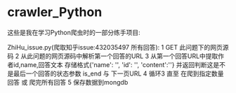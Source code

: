 # crawler_Python
这些是我在学习Python爬虫时的一部分练手项目:

ZhiHu_issue.py(爬取知乎issue:432035497 所有回答):
  1 GET 此问题下的网页源码
  2 从此问题的网页源码中解析第一个回答的URL
  3 从第一个回答URL中提取作者id,name,回答文本 存储格式{'name': '', 'id': '', 'content':''}
    并返回判断这是不是最后一个回答的状态参数 is_end 与 下一页URL 
  4 循环3 直至 在爬到指定数量回答 或 爬完所有回答
  5 保存数据到mongdb
 
 
